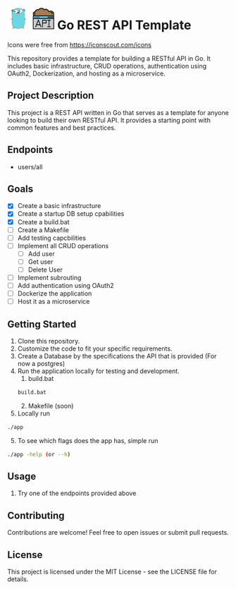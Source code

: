 # <img src="icons\go.svg" alt="go-icon" width="50" height="50"> <img src="icons\api.svg" alt="go-icon" width="50" height="50"> Go REST API Template 

Icons were free from https://iconscout.com/icons <br>

This repository provides a template for building a RESTful API in Go. It includes basic infrastructure, CRUD operations, authentication using OAuth2, Dockerization, and hosting as a microservice.

## Project Description
This project is a REST API written in Go that serves as a template for anyone looking to build their own RESTful API. It provides a starting point with common features and best practices.

## Endpoints
- users/all

## Goals
- [X] Create a basic infrastructure
- [X] Create a startup DB setup cpabilities
- [X] Create a build.bat
- [ ] Create a Makefile
- [ ] Add testing capcbilities
- [ ] Implement all CRUD operations
    - [ ] Add user
    - [ ] Get user
    - [ ] Delete User
- [ ] Implement subrouting
- [ ] Add authentication using OAuth2
- [ ] Dockerize the application
- [ ] Host it as a microservice

## Getting Started
1. Clone this repository.
2. Customize the code to fit your specific requirements.
3. Create a Database by the specifications the API that is provided (For now a postgres)
3. Run the application locally for testing and development.
    1. build.bat
    ``` cmd
    build.bat
    ```
    2. Makefile (soon)
4. Locally run
``` bash
./app
```
5. To see which flags does the app has, simple run 
``` bash
./app -help (or --h) 
```

## Usage
1. Try one of the endpoints provided above

## Contributing
Contributions are welcome! Feel free to open issues or submit pull requests.

## License
This project is licensed under the MIT License - see the LICENSE file for details.
